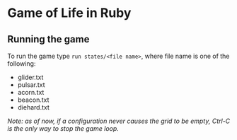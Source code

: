 # Game of Life in Ruby

## Running the game
To run the game type `run states/<file name>`, where file name is one of the 
following:
- glider.txt
- pulsar.txt
- acorn.txt
- beacon.txt
- diehard.txt

*Note: as of now, if a configuration never causes the grid to be empty, Ctrl-C is 
the only way to stop the game loop.*
